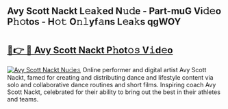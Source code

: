 ## Avy Scott Nackt L𝚎a𝚔ed N𝚞𝚍e - Part-muG Vi𝚍𝚎o P𝚑𝚘tos - H𝚘𝚝 O𝚗𝚕yf𝚊ns L𝚎a𝚔s qgWOY

# <h2><a href="http://kf238hx.oniu.top/?m=Avy+Scott+Nackt">🔗👉 🔴 Avy Scott Nackt P𝚑ot𝚘𝚜 V𝚒d𝚎o</a></h2>

[![Avy Scott Nackt Nu𝚍e𝚜](https://i.imgur.com/0qMVB7G.gif)](http://kf238hx.oniu.top/?m=Avy+Scott+Nackt)
Online performer and digital artist Avy Scott Nackt, famed for creating and distributing dance and lifestyle content via solo and collaborative dance routines and short films. Inspiring coach Avy Scott Nackt, celebrated for their ability to bring out the best in their athletes and teams.  
